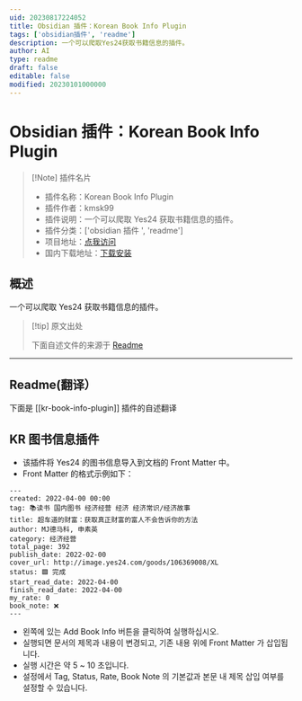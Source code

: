 ```yaml
---
uid: 20230817224052
title: Obsidian 插件：Korean Book Info Plugin
tags: ['obsidian插件', 'readme']
description: 一个可以爬取Yes24获取书籍信息的插件。
author: AI
type: readme
draft: false
editable: false
modified: 20230101000000
---
```


# Obsidian 插件：Korean Book Info Plugin

> [!Note] 插件名片
> - 插件名称：Korean Book Info Plugin
> - 插件作者：kmsk99
> - 插件说明：一个可以爬取 Yes24 获取书籍信息的插件。
> - 插件分类：['obsidian 插件 ', 'readme']
> - 项目地址：[点我访问](https://github.com/kmsk99/kr-book-info-plugin)
> - 国内下载地址：[下载安装](https://pkmer.cn/products/plugin/pluginMarket/?kr-book-info-plugin)

## 概述

一个可以爬取 Yes24 获取书籍信息的插件。

> [!tip] 原文出处
>
>下面自述文件的来源于 [Readme](https://ghproxy.net/https://raw.githubusercontent.com/kmsk99/kr-book-info-plugin/master/README.md)

---

## Readme(翻译）

下面是 [[kr-book-info-plugin]] 插件的自述翻译

## KR 图书信息插件

- 该插件将 Yes24 的图书信息导入到文档的 Front Matter 中。
- Front Matter 的格式示例如下：

``` 
---
created: 2022-04-00 00:00
tag: 📚读书 国内图书 经济经营 经济 经济常识/经济故事
title: 超车道的财富：获取真正财富的富人不会告诉你的方法
author: MJ德马科, 申素英
category: 经济经营
total_page: 392
publish_date: 2022-02-00
cover_url: http://image.yes24.com/goods/106369008/XL
status: 🟩 完成
start_read_date: 2022-04-00
finish_read_date: 2022-04-00
my_rate: 0
book_note: ❌
---
```

- 왼쪽에 있는 Add Book Info 버튼을 클릭하여 실행하십시오.
- 실행되면 문서의 제목과 내용이 변경되고, 기존 내용 위에 Front Matter 가 삽입됩니다.
- 실행 시간은 약 5 ~ 10 초입니다.
- 설정에서 Tag, Status, Rate, Book Note 의 기본값과 본문 내 제목 삽입 여부를 설정할 수 있습니다.



